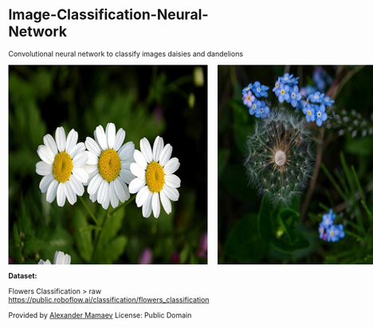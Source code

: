 # Image-Classification-Neural-Network
Convolutional neural network to classify images daisies and dandelions

<div style="display: flex;">
    <img src="https://github.com/robertLam04/Image-Classification-Neural-Network/blob/main/daisy_example.jpg?raw=true" alt="Image 1" width="400" style="margin-right: 20px;">
    <img src="https://github.com/robertLam04/Image-Classification-Neural-Network/blob/main/dandelion_example.jpg?raw=true" alt="Image 2" width="400">
</div>


**Dataset:**

Flowers Classification > raw
https://public.roboflow.ai/classification/flowers_classification

Provided by [Alexander Mamaev](https://www.kaggle.com/alxmamaev/flowers-recognition)
License: Public Domain
